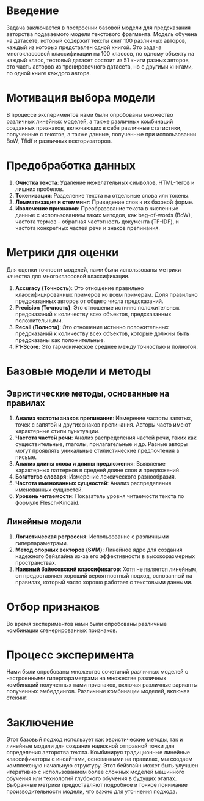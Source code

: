 # Введение
Задача заключается в построении базовой модели для предсказания авторства подаваемого модели текстового фрагмента. Модель обучена на датасете, который содержит тексты книг 100 различных авторов, каждый из которых представлен одной книгой. Это задача многоклассовой классификации на 100 классов, по одному объекту на каждый класс, тестовый датасет состоит из 51 книги разных авторов, это часть авторов из тренировочного датасета, но с другими книгами, по одной книге каждого автора.
# Мотивация выбора модели
В процессе экспериментов нами были опробованы множество различных линейных моделей, а также различных комбинаций созданных признаков, включающих в себя различные статистики, полученные с текстов, а также данные, полученные при использовании BoW, Tfidf и различных векторизаторов.
# Предобработка данных<br>
1. **Очистка текста**: Удаление нежелательных символов, HTML-тегов и лишних пробелов.
2. **Токенизация**: Разделение текста на отдельные слова или токены.
3. **Лемматизация и стемминг**: Приведение слов к их базовой форме.
4. **Извлечение признаков**: Преобразование текста в численные данные с использованием таких методов, как bag-of-words (BoW), частота термов - обратная частотность документа (TF-IDF), и частота конкретных частей речи и знаков препинания.
# Метрики для оценки<br>
Для оценки точности моделей, нами были использованы метрики качества для многоклассовой классификации.<br> 
1. **Accuracy (Точность)**: Это отношение правильно классифицированных примеров ко всем примерам. Доля правильно предсказанных авторов от общего числа предсказаний.
2. **Precision (Точность)**: Это отношение истинно положительных предсказаний к количеству всех объектов, предсказанных положительными.
3. **Recall (Полнота)**: Это отношение истинно положительных предсказаний к количеству всех объектов, которые должны быть предсказаны как положительные.
4. **F1-Score**: Это гармоническое среднее между точностью и полнотой.
# Базовые модели и методы<br>
## Эвристические методы, основанные на правилах
1. **Анализ частоты знаков препинания**: Измерение частоты запятых, точек с запятой и других знаков препинания. Авторы часто имеют характерные стили пунктуации.
2. **Частота частей речи**: Анализ распределения частей речи, таких как существительные, глаголы, прилагательные и др. Разные авторы могут проявлять уникальные стилистические предпочтения в письме.
3. **Анализ длины слова и длины предложения**: Выявление характерных паттернов в средней длине слов и предложений.
4. **Богатство словаря**: Измерение лексического разнообразия.
5. **Частота именованных сущностей**: Анализ распределения именованных сущностей.
6. **Уровень читаемости**: Показатель уровня читаемости текста по формуле Flesch-Kincaid.
## Линейные модели
1. **Логистическая регрессия**: Использование с различными гиперпараметрами.
2. **Метод опорных векторов (SVM)**: Линейное ядро для создания надежного бейзлайна из-за его эффективности в высокоразмерных пространствах.
3. **Наивный байесовский классификатор**: Хотя не является линейным, он предоставляет хороший вероятностный подход, основанный на правилах, который часто хорошо работает с текстовыми данными.
# Отбор признаков
Во время экспериментов нами были опробованы различные комбинации сгенерированных признаков.
# Процесс эксперимента
Нами были опробованы множество сочетаний различных моделей с настроенными гиперпараметрами на множестве различных комбинаций полученных нами признаков, включая различные варианты полученных эмбеддингов. Различные комбинации моделей, включая стекинг.
# Заключение
Этот базовый подход использует как эвристические методы, так и линейные модели для создания надежной отправной точки для определения авторства текста. Комбинируя традиционные линейные классификаторы с инсайтами, основанными на правилах, мы создаем комплексную начальную структуру. Этот бейзлайн может быть улучшен итеративно с использованием более сложных моделей машинного обучения или технологий глубокого обучения в будущих этапах. Выбранные метрики предоставляют подробное и тонкое понимание производительности модели, что важно для уточнения подхода.
